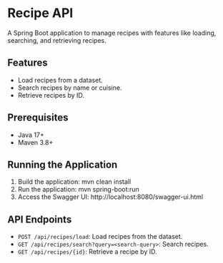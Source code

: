 # Recipe API

A Spring Boot application to manage recipes with features like loading, searching, and retrieving recipes.

## Features
- Load recipes from a dataset.
- Search recipes by name or cuisine.
- Retrieve recipes by ID.

## Prerequisites
- Java 17+
- Maven 3.8+

## Running the Application

1. Build the application:
mvn clean install
2. Run the application:
mvn spring-boot:run
3. Access the Swagger UI:
http://localhost:8080/swagger-ui.html

## API Endpoints
- `POST /api/recipes/load`: Load recipes from the dataset.
- `GET /api/recipes/search?query=<search-query>`: Search recipes.
- `GET /api/recipes/{id}`: Retrieve a recipe by ID.


